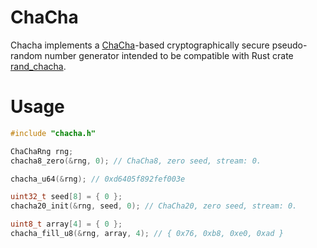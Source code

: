 # ChaCha

Chacha implements a [ChaCha](https://cr.yp.to/chacha/chacha-20080128.pdf)-based
cryptographically secure pseudo-random number generator intended to be
compatible with Rust crate [rand_chacha](https://crates.io/crates/rand_chacha).

# Usage

```C
#include "chacha.h"

ChaChaRng rng;
chacha8_zero(&rng, 0); // ChaCha8, zero seed, stream: 0.

chacha_u64(&rng); // 0xd6405f892fef003e
```

```C
uint32_t seed[8] = { 0 };
chacha20_init(&rng, seed, 0); // ChaCha20, zero seed, stream: 0.

uint8_t array[4] = { 0 };
chacha_fill_u8(&rng, array, 4); // { 0x76, 0xb8, 0xe0, 0xad }
```
